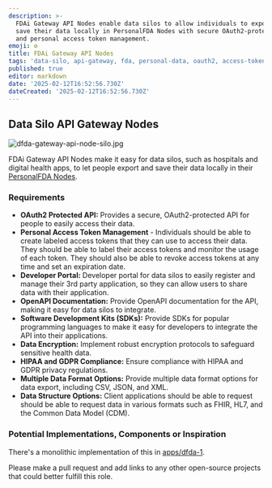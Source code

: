 ```yaml
---
description: >-
  FDAi Gateway API Nodes enable data silos to allow individuals to export and
  save their data locally in PersonalFDA Nodes with secure OAuth2-protected APIs
  and personal access token management.
emoji: ⚙️
title: FDAi Gateway API Nodes
tags: 'data-silo, api-gateway, fda, personal-data, oauth2, access-tokens'
published: true
editor: markdown
date: '2025-02-12T16:52:56.730Z'
dateCreated: '2025-02-12T16:52:56.730Z'
---
```

## Data Silo API Gateway Nodes

![dfda-gateway-api-node-silo.jpg](https://static.crowdsourcingcures.org/dfda/components/data-silo-gateway-api-nodes/dfda-gateway-api-node-silo.jpg)

FDAi Gateway API Nodes make it easy for data silos, such as hospitals and digital health apps, to let people export and save their data locally in their [PersonalFDA Nodes](../../home.md#2-personalfda-nodes). 

### Requirements
   - **OAuth2 Protected API:** Provides a secure, OAuth2-protected API for people to easily access their data.
   - **Personal Access Token Management** - Individuals should be able to create labeled access tokens that they can use to access their data.  They should be able to label their access tokens and monitor the usage of each token.  They should also be able to revoke access tokens at any time and set an expiration date.
   - **Developer Portal:** Developer portal for data silos to easily register and manage their 3rd party application, so they can allow users to share data with their application.
   - **OpenAPI Documentation:** Provide OpenAPI documentation for the API, making it easy for data silos to integrate.
   - **Software Development Kits (SDKs):** Provide SDKs for popular programming languages to make it easy for developers to integrate the API into their applications.
   - **Data Encryption:** Implement robust encryption protocols to safeguard sensitive health data.
   - **HIPAA and GDPR Compliance:** Ensure compliance with HIPAA and GDPR privacy regulations.
   - **Multiple Data Format Options:** Provide multiple data format options for data export, including CSV, JSON, and XML.
   - **Data Structure Options:** Client applications should be able to request should be able to request data in various formats such as FHIR, HL7, and the Common Data Model (CDM).

### Potential Implementations, Components or Inspiration

There's a monolithic implementation of this in [apps/dfda-1](https://github.com/FDA-AI/FDAi/tree/develop/apps/dfda-1).

Please make a pull request and add links to any other open-source projects that could better fulfill this role.
